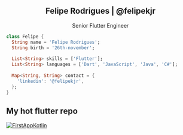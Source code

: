 <p align="center">
 <h2 align="center">Felipe Rodrigues | @felipekjr</h2>
 <p align="center">Senior Flutter Engineer</p>
</p>

```dart
class Felipe {
  String name = 'Felipe Rodrigues';
  String birth = '26th-november';
  
  List<String> skills = ['Flutter'];
  List<String> languages = ['Dart', 'JavaScript', 'Java', 'C#'];
  
  Map<String, String> contact = {
    'linkedin': '@felipekjr',
  };
}
```

## My hot flutter repo

[![FirstAppKotlin](https://github-readme-stats.vercel.app/api/pin/?username=felipekjr&repo=billy&theme=nord  )](https://github.com/felipekjr/billy)
